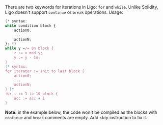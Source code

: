 There are two keywords for iterations in Ligo:  `for` and `while`. Unlike Solidity, Ligo doesn't support `continue` or `break` operations. Usage:

```jsx
(* syntax:
while condition block {
    action0;
    ...
    actionN;
}; *)
while y =/= 0n block {
    z := x mod y;
    y := y - 1n;
}
(* syntax:
for iterator := init to last block {
    action0;
    ...
    actionN;
} )*
for i := 1 to 10 block {
    acc := acc + i
}
```

**Note:** in the example below, the code won't be compiled as the blocks with `continue` and `break` comments are empty. Add `skip` instruction to fix it.